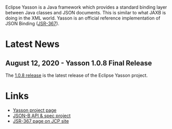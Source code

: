<br/>

Eclipse Yasson is a Java framework which provides a standard binding layer
between Java classes and JSON documents. This is similar to what JAXB is doing
in the XML world. Yasson is an official reference implementation of JSON
Binding ([JSR-367](https://jcp.org/en/jsr/detail?id=367)).

# <a name="Latest_News"></a>Latest News

## August 12, 2020 - Yasson 1.0.8 Final Release ##

The [1.0.8 release](https://github.com/eclipse-ee4j/yasson/releases/tag/1.0.8-RELEASE)
is the latest release of the Eclipse Yasson project.

# <a name="Links"></a>Links #
- [Yasson project page](https://projects.eclipse.org/projects/ee4j.yasson)
- [JSON-B API & spec project](https://github.com/eclipse-ee4j/jsonb-api)
- [JSR-367 page on JCP site](https://jcp.org/en/jsr/detail?id=367)
